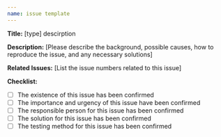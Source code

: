 ```yaml
---
name: issue template
---
```


**Title:** [type] descirption

**Description:** [Please describe the background, possible causes, how to reproduce the issue, and any necessary solutions]

**Related Issues:** [List the issue numbers related to this issue]

**Checklist:**

- [ ]  The existence of this issue has been confirmed
- [ ]  The importance and urgency of this issue have been confirmed
- [ ]  The responsible person for this issue has been confirmed
- [ ]  The solution for this issue has been confirmed
- [ ]  The testing method for this issue has been confirmed
